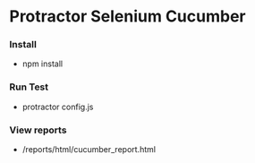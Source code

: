 # Protractor Selenium Cucumber

 ### Install
 * npm install

 ### Run Test
 * protractor config.js

 ### View reports
 * /reports/html/cucumber_report.html
